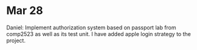 # Mar 28

Daniel: Implement authorization system based on passport lab from comp2523 as well as its test unit. I have added apple login strategy to the project.
